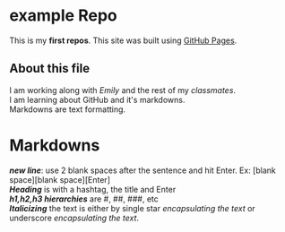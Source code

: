 # example Repo
This is my **first repos**. 
This site was built using [GitHub Pages](https://pages.github.com/).
## About this file 
I am working along with _Emily_ and the rest of my *classmates*.  
I am learning about GitHub and it's markdowns.  
Markdowns are text formatting.  
# Markdowns
***new line***: use 2 blank spaces after the sentence and hit Enter. Ex: [blank space][blank space][Enter]  
***Heading*** is with a hashtag, the title and Enter  
***h1,h2,h3 hierarchies*** are #, ##, ###, etc  
**_Italicizing_** the text is either by single star *encapsulating the text* or underscore _encapsulating the text_.  
